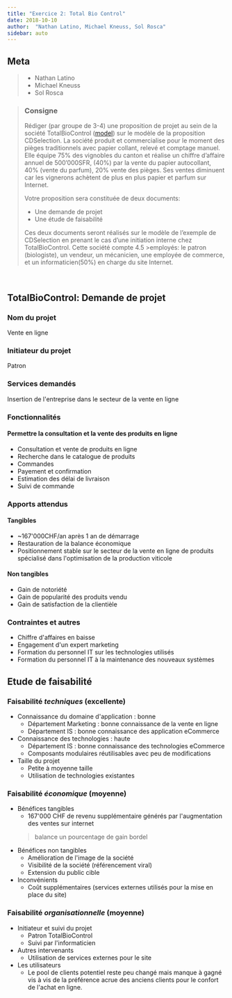 ```yaml
---
title: "Exercice 2: Total Bio Control"
date: 2018-10-10
author:  "Nathan Latino, Michael Kneuss, Sol Rosca"
sidebar: auto
---
```


## Meta
> * Nathan Latino
> * Michael Kneuss
> * Sol Rosca

>### Consigne
>Rédiger (par groupe de 3-4) une proposition de projet au sein de la société TotalBioControl ([model](https://www.biocontrol.ch/fr_bc/)) sur le modèle de la proposition CDSelection. La société produit et commercialise pour le moment des pièges traditionnels avec papier collant, relevé et comptage manuel. Elle équipe 75% des vignobles du canton et réalise un chiffre d’affaire annuel de 500’000SFR, (40%) par la vente du papier autocollant, 40% (vente du parfum), 20% vente des pièges. Ses ventes diminuent car les vignerons achètent de plus en plus papier et parfum sur Internet. 
>
>Votre proposition sera constituée de deux documents:
>* Une demande de projet
>* Une étude de faisabilité
>
>Ces deux documents seront réalisés sur le modèle de l’exemple de CDSelection en prenant le cas d’une initiation interne chez TotalBioControl. Cette société compte 4.5 >employés: le patron (biologiste), un vendeur, un mécanicien, une employée de commerce, et un informaticien(50%) en charge du site Internet.

<br>

## TotalBioControl: Demande de projet

### Nom du projet

Vente en ligne

### Initiateur du projet

Patron

### Services demandés
Insertion de l'entreprise dans le secteur de la vente en ligne

### Fonctionnalités

#### Permettre la consultation et la vente des produits en ligne
* Consultation et vente de produits en ligne
* Recherche dans le catalogue de produits
* Commandes
* Payement et confirmation
* Estimation des délai de livraison
* Suivi de commande

### Apports attendus

#### Tangibles
* ~167'000CHF/an après 1 an de démarrage
* Restauration de la balance économique  
* Positionnement stable sur le secteur de la vente en ligne de produits spécialisé dans l'optimisation de la production viticole

#### Non tangibles
* Gain de notoriété
* Gain de popularité des produits vendu
* Gain de satisfaction de la clientièle

### Contraintes et autres
* Chiffre d'affaires en baisse
* Engagement d'un expert marketing 
* Formation du personnel IT sur les technologies utilisés
* Formation du personnel IT à la maintenance des nouveaux systèmes

## Etude de faisabilité

### Faisabilité *techniques* (excellente)
* Connaissance du domaine d'application : bonne
    * Département Marketing : bonne connaissance de la vente en ligne
    * Département IS : bonne connaissance des application eCommerce
* Connaissance des technologies : haute
    * Département IS : bonne connaissance des technologies eCommerce
    * Composants modulaires réutilisables avec peu de modifications
* Taille du projet
    * Petite à moyenne taille
    * Utilisation de technologies existantes

### Faisabilité *économique* (moyenne)
* Bénéfices tangibles
    * 167'000 CHF de revenu supplémentaire générés par l'augmentation des ventes sur internet
    > balance un pourcentage de gain bordel
* Bénéfices non tangibles
    * Amélioration de l'image de la société
    * Visibilité de la société (référencement viral)
    * Extension du public cible
* Inconvénients
    * Coût supplémentaires (services externes utilisés pour la mise en place du site)

### Faisabilité *organisationnelle* (moyenne)
* Initiateur et suivi du projet
    * Patron TotalBioControl
    * Suivi par l'informaticien
* Autres intervenants
    * Utilisation de services externes pour le site
* Les utilisateurs
    * Le pool de clients potentiel reste peu changé mais manque à gagné vis à vis de la préférence acrue des anciens clients pour le confort de l'achat en ligne.